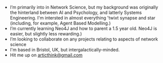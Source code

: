 - I’m primarily into in Network Science, but my background was originally the hinterland between AI and Psychology, and latterly Systems Engineering. I'm intersted in almost everything 'twixt synapse and star (including, for example, Agent Based Modelling.) 
- I’m currently learning Neo4J and how to parent a 1.5 year old. Neo4J is easier, but slightly less rewarding.)
- I’m looking to collaborate on any projects relating to aspects of network science
- I'm based in Bristol, UK, but intergalactically-minded.
- Hit me up on articthink@gmail.com

<!---
articthink/articthink is a ✨ special ✨ repository because its `README.md` (this file) appears on your GitHub profile.
You can click the Preview link to take a look at your changes.
--->

